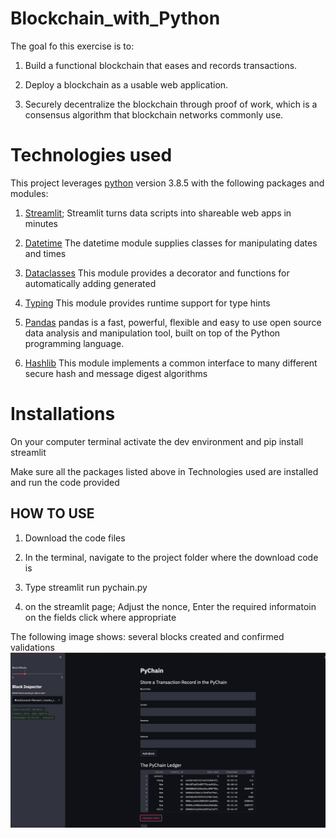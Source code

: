 # Blockchain_with_Python


The goal fo this exercise is to: 


1. Build a functional blockchain that eases and records transactions.

2. Deploy a blockchain as a usable web application.

3. Securely decentralize the blockchain through proof of work, which is a consensus algorithm that blockchain networks commonly use.


# Technologies used

This project leverages [python](https://www.python.org/) version 3.8.5 with the following packages and modules:

1. [Streamlit](https://streamlit.io);  Streamlit turns data scripts into shareable web apps in minutes


2. [Datetime](https://docs.python.org/3/library/datetime.html) The datetime module supplies classes for manipulating dates and times


3. [Dataclasses](https://docs.python.org/3/library/dataclasses.html) This module provides a decorator and functions for automatically adding generated


4. [Typing](https://docs.python.org/3/library/typing.html#module-typing) This module provides runtime support for type hints


5. [Pandas](https://pandas.pydata.org) pandas is a fast, powerful, flexible and easy to use open source data analysis and manipulation tool, built on top of the Python programming language.


6. [Hashlib](https://docs.python.org/3/library/hashlib.html) This module implements a common interface to many different secure hash and message digest algorithms

# Installations 

On your computer terminal activate the dev environment and pip install streamlit

Make sure all the packages listed above in Technologies used are installed and run the code provided


## HOW TO USE

1. Download the code files 


2. In the terminal, navigate to the project folder where the download code is 


3. Type streamlit run pychain.py 


4. on the streamlit page; Adjust the nonce, Enter the required informatoin on the fields click where appropriate 

The following image shows: several blocks created and confirmed validations 
![several blocks created and confirmed validations ](https://github.com/shangfii/Blockchain_with_Python/blob/main/Working_code.png)


